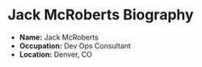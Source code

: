 # Jack McRoberts  Biography

- **Name:** Jack McRoberts
- **Occupation:** Dev Ops Consultant
- **Location:** Denver, CO
